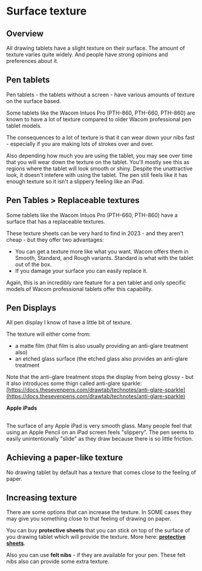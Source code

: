 # Surface texture

## Overview

All drawing tablets have a slight texture on their surface. The amount of texture varies quite widely. And people have strong opinions and preferences about it.

## Pen tablets

Pen tablets - the tablets without a screen - have various amounts of texture on the surface based.

Some tablets like the Wacom Intuos Pro (PTH-860, PTH-660, PTH-860) are known to have a lot of texture compared to older Wacom professional pen tablet models.&#x20;

The consequences to a lot of texture is that it can wear down your nibs fast - especially if you are making lots of strokes over and over.

Also depending how much you are using the tablet, you may see over time that you will wear down the texture on the tablet. You'll mostly see this as regions where the tablet will look smooth or shiny. Despite the unattractive look, it doesn't intefere with using the tablet. The pen still feels like it has enough texture so it isn't a slippery feeling like an iPad.

## Pen Tables > Replaceable textures

Some tablets like the Wacom Intuos Pro (PTH-660, PTH-860) have a surface that has a replaceable textures.

These texture sheets can be very hard to find in 2023 - and they aren't cheap - but they offer two advantages:

* You can get a texture more like what you want. Wacom offers them in Smooth, Standard, and Rough variants. Standard is what with the tablet out of the box.
* If you damage your surface you can easily replace it.

Again, this is an incredibly rare feature for a pen tablet and only specific models of Wacom professional tablets offer this capability.

## Pen Displays

All pen display I know of have a little bit of texture.

The texture will either come from:

* a matte film (that film is also usually providing an anti-glare treatment also)
* an etched glass surface (the etched glass also provides an anti-glare treatment

Note that the anti-glare treatment stops the display from being glossy - but it also introduces some thign called anti-glare sparkle: [https://docs.thesevenpens.com/drawtab/technotes/anti-glare-sparkle](https://docs.thesevenpens.com/drawtab/technotes/anti-glare-sparkle)

**Apple iPads**

##

The surface of any Apple iPad is very smooth glass. Many people feel that using an Apple Pencil on an iPad screen feels "slippery". The pen seems to easily unintentionally "slide" as they draw because there is so little friction.

## Achieving a paper-like texture

No drawing tablet by default has a texture that comes close to the feeling of paper.

## Increasing texture

There are some options that can increase the texture. In SOME cases they may give you something close to that feeling of drawing on paper.

You can buy **protective sheets** that you can stick on top of the surface of you drawing tablet which will provide the texture. More here: [**protective sheets**](../../accessories/protective-sheets/).

Also you can use **felt nibs** - if they are available for your pen.  These felt nibs also can provide some extra texture.











&#x20;
